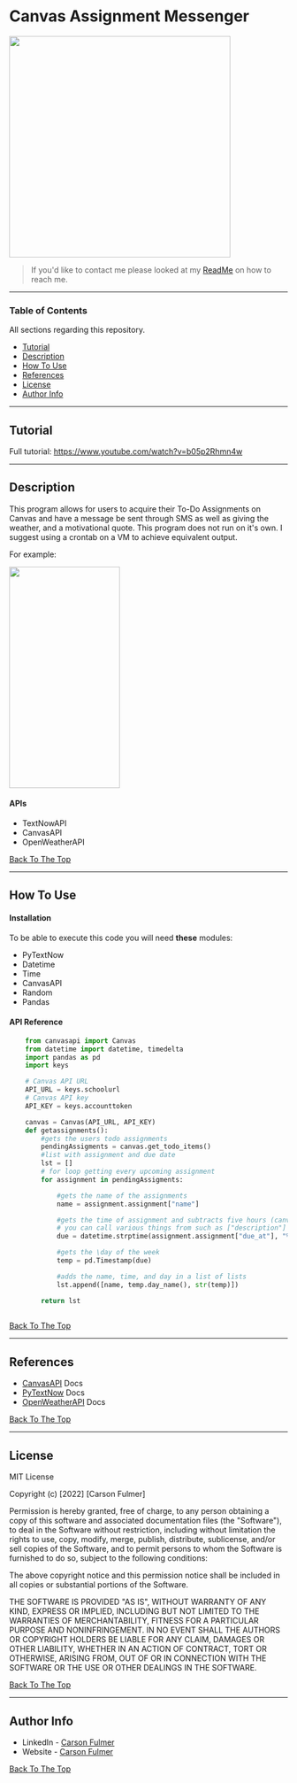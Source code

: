 
# Canvas Assignment Messenger

<img src="https://cdn.discordapp.com/attachments/892918300282077204/957085570142732288/Logo-WhiteonColor.png" data-canonical-src="https://cdn.discordapp.com/attachments/892918300282077204/957085570142732288/Logo-WhiteonColor.png" width="400" height="400" />


> If you'd like to contact me please looked at my [ReadMe](https://github.com/carsonful/carsonful) on how to reach me.

---

### Table of Contents
All sections regarding this repository.
- [Tutorial](#tutorial)
- [Description](#description)
- [How To Use](#how-to-use)
- [References](#references)
- [License](#license)
- [Author Info](#author-info)

---

## Tutorial

Full tutorial:
https://www.youtube.com/watch?v=b05p2Rhmn4w

---

## Description

This program allows for users to acquire their To-Do Assignments on Canvas and 
have a message be sent through SMS as well as giving the weather, and a motivational 
quote. This program does not run on it's own. I suggest using a crontab on a VM to 
achieve equivalent output.

For example:


<img src="https://cdn.discordapp.com/attachments/836080339364478986/957088267629654047/IMG_2480.png" data-canonical-src="https://cdn.discordapp.com/attachments/836080339364478986/957088267629654047/IMG_2480.png" width="200" height="400" />



#### APIs

- TextNowAPI 
- CanvasAPI
- OpenWeatherAPI

[Back To The Top](#canvas-assignment-messenger)

---

## How To Use

#### Installation
To be able to execute this code you will need **these** modules:
* PyTextNow
* Datetime
* Time
* CanvasAPI
* Random
* Pandas


#### API Reference

```py
    from canvasapi import Canvas
    from datetime import datetime, timedelta
    import pandas as pd
    import keys

    # Canvas API URL
    API_URL = keys.schoolurl
    # Canvas API key
    API_KEY = keys.accounttoken

    canvas = Canvas(API_URL, API_KEY)
    def getassignments():
        #gets the users todo assignments
        pendingAssigments = canvas.get_todo_items()
        #list with assignment and due date 
        lst = []
        # for loop getting every upcoming assignment
        for assignment in pendingAssigments:

            #gets the name of the assignments
            name = assignment.assignment["name"]

            #gets the time of assignment and subtracts five hours (canvas defaults to GMT I'm EST) - Also assignment is an object 
            # you can call various things from such as ["description"] and etc.
            due = datetime.strptime(assignment.assignment["due_at"], "%Y-%m-%dT%H:%M:%SZ") - timedelta(hours=5)

            #gets the \day of the week
            temp = pd.Timestamp(due)

            #adds the name, time, and day in a list of lists
            lst.append([name, temp.day_name(), str(temp)])

        return lst 
        
```
[Back To The Top](#canvas-assignment-messenger)

---

## References
- [CanvasAPI](https://github.com/ucfopen/canvasapi) Docs
- [PyTextNow](https://github.com/leogomezz4t/PyTextNow_API) Docs
- [OpenWeatherAPI](https://openweathermap.org/guide) Docs


[Back To The Top](#canvas-assignment-messenger)

---

## License

MIT License

Copyright (c) [2022] [Carson Fulmer]

Permission is hereby granted, free of charge, to any person obtaining a copy
of this software and associated documentation files (the "Software"), to deal
in the Software without restriction, including without limitation the rights
to use, copy, modify, merge, publish, distribute, sublicense, and/or sell
copies of the Software, and to permit persons to whom the Software is
furnished to do so, subject to the following conditions:

The above copyright notice and this permission notice shall be included in all
copies or substantial portions of the Software.

THE SOFTWARE IS PROVIDED "AS IS", WITHOUT WARRANTY OF ANY KIND, EXPRESS OR
IMPLIED, INCLUDING BUT NOT LIMITED TO THE WARRANTIES OF MERCHANTABILITY,
FITNESS FOR A PARTICULAR PURPOSE AND NONINFRINGEMENT. IN NO EVENT SHALL THE
AUTHORS OR COPYRIGHT HOLDERS BE LIABLE FOR ANY CLAIM, DAMAGES OR OTHER
LIABILITY, WHETHER IN AN ACTION OF CONTRACT, TORT OR OTHERWISE, ARISING FROM,
OUT OF OR IN CONNECTION WITH THE SOFTWARE OR THE USE OR OTHER DEALINGS IN THE
SOFTWARE.

[Back To The Top](#canvas-assignment-messenger)

---

## Author Info

- LinkedIn - [Carson Fulmer](https://www.linkedin.com/in/carsonfulmer/)
- Website - [Carson Fulmer](http://carsonfulmer.com)

[Back To The Top](#canvas-assignment-messenger)



